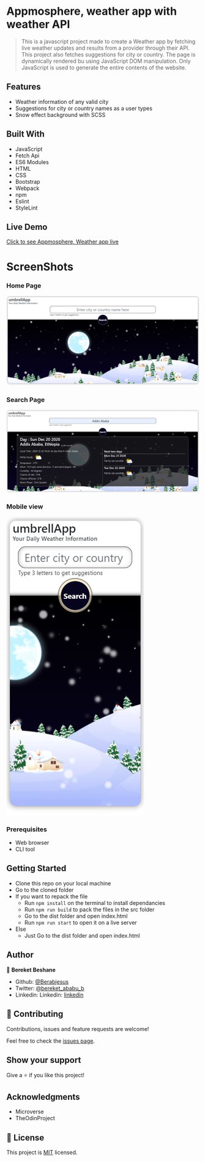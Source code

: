 # Appmosphere, weather app with weather API

> This is a javascript project made to create a Weather app by fetching live weather updates and results from a provider through their API. This project also fetches suggestions for city or country. The page is dynamically rendered bu using JavaScript DOM manipulation. Only JavaScript is used to generate the entire contents of the website. 

## Features

- Weather information of any valid city
- Suggestions for city or country names as a user types
- Snow effect background with SCSS

## Built With

- JavaScript
- Fetch Api
- ES6 Modules
- HTML
- CSS
- Bootstrap
- Webpack
- npm
- Eslint
- StyleLint

## Live Demo

[Click to see Appmosphere, Weather app live]()

# ScreenShots
### Home Page
<img src="./public/ss1.JPG" width="auto" height="auto" />

### Search Page
<img src="./public/ss2.JPG" width="auto" height="auto" />

### Mobile view
<img src="./public/ss3.JPG" width="auto" height="auto" />

### Prerequisites
- Web browser
- CLI tool

## Getting Started
- Clone this repo on your local machine
- Go to the cloned folder
- If you want to repack the file
  - Run `npm install` on the terminal to install dependancies
  - Run `npm run build` to pack the files in the src folder
  - Go to the dist folder and open index.html
  - Run `npm run start` to open it on a live server
- Else
  - Just Go to the dist folder and open index.html

## Author

👤 **Bereket Beshane**

- Github: [@Berabjesus](https://github.com/Berabjesus)
- Twitter: [@bereket_ababu_b](https://twitter.com/bereket_ababu_b)
- Linkedin: Linkedin: [linkedin](https://www.linkedin.com/in/bereket-beshane-a1b75a1a9/) 

## 🤝 Contributing

Contributions, issues and feature requests are welcome!

Feel free to check the [issues page](https://github.com/Berabjesus/Weather-App-with-weatherAPI.com/issues).

## Show your support

Give a ⭐️ if you like this project!

## Acknowledgments
- Microverse
- TheOdinProject

## 📝 License

This project is [MIT](lic.url) licensed.
